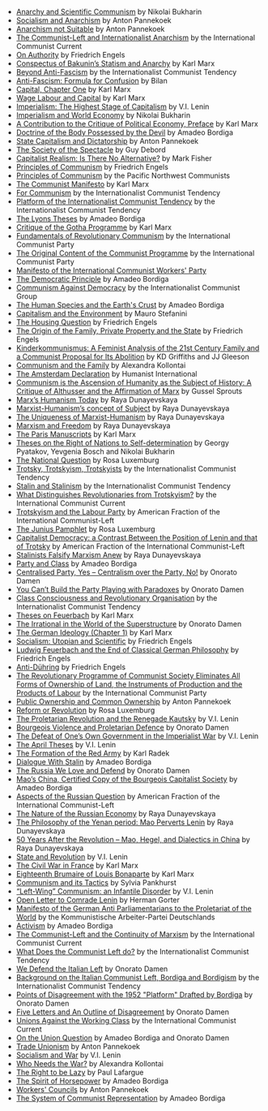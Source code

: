* [Anarchy and Scientific Communism](https://www.marxists.org/archive/bukharin/works/1918/ps.htm) by Nikolai Bukharin
* [Socialism and Anarchism](https://www.marxists.org/archive/pannekoe/1913/socialism-anarchism.htm) by Anton Pannekoek
* [Anarchism not Suitable](https://libcom.org/library/anarchism-not-suitable-anton-pannekoek) by Anton Pannekoek
* [The Communist-Left and Internationalist Anarchism](https://en.internationalism.org/series/1292) by the International Communist Current
* [On Authority](https://www.marxists.org/archive/marx/works/1872/10/authority.htm) by Friedrich Engels
* [Conspectus of Bakunin’s Statism and Anarchy](https://www.marxists.org/archive/marx/works/1874/04/bakunin-notes.htm) by Karl Marx
* [Beyond Anti-Fascism](http://www.leftcom.org/en/articles/2015-03-09/beyond-anti-fascism) by the Internationalist Communist Tendency
* [Anti-Fascism: Formula for Confusion](https://libcom.org/library/anti-fascism-formula-confusion-bilan-1934) by Bilan
* [Capital, Chapter One](https://www.marxists.org/archive/marx/works/1867-c1/ch01.htm) by Karl Marx
* [Wage Labour and Capital](https://marxists.org/archive/marx/works/1847/wage-labour/) by Karl Marx
* [Imperialism: The Highest Stage of Capitalism](https://www.marxists.org/archive/lenin/works/1916/imp-hsc/) by V.I. Lenin
* [Imperialism and World Economy](https://www.marxists.org/archive/bukharin/works/1917/imperial/) by Nikolai Bukharin
* [A Contribution to the Critique of Political Economy, Preface](https://www.marxists.org/archive/marx/works/1859/critique-pol-economy/preface.htm) by Karl Marx
* [Doctrine of the Body Possessed by the Devil](https://www.marxists.org/archive/bordiga/works/1951/doctrine.htm) by Amadeo Bordiga
* [State Capitalism and Dictatorship](https://www.marxists.org/archive/pannekoe/1936/dictatorship.htm) by Anton Pannekoek
* [The Society of the Spectacle](https://www.marxists.org/reference/archive/debord/society.htm) by Guy Debord
* [Capitalist Realism: Is There No Alternative?](https://libcom.org/library/capitalist-realism-mark-fisher) by Mark Fisher
* [Principles of Communism](https://marxists.org/archive/marx/works/1847/11/prin-com.htm) by Friedrich Engels
* [Principles of Communism](https://drive.google.com/file/d/10sM-hUGJRKwxOV-BRH2zX8YnkCdnuqdk/view?usp=sharing) by the Pacific Northwest Communists
* [The Communist Manifesto](https://www.marxists.org/archive/marx/works/1848/communist-manifesto/) by Karl Marx
* [For Communism](https://leftcom.org/files/2019-for-communism_0.pdf) by the Internationalist Communist Tendency
* [Platform of the Internationalist Communist Tendency](http://www.leftcom.org/en/node/36775) by the Internationalist Communist Tendency
* [The Lyons Theses](https://www.marxists.org/archive/bordiga/works/1926/lyons-theses.htm) by Amadeo Bordiga
* [Critique of the Gotha Programme](https://marxists.org/archive/marx/works/1875/gotha/) by Karl Marx
* [Fundamentals of Revolutionary Communism](https://libcom.org/library/fundamentals-revolutionary-communism-amadeo-bordiga) by the International Communist Party
* [The Original Content of the Communist Programme](https://www.marxists.org/archive/bordiga/works/1958/marxism-property.htm) by the International Communist Party
* [Manifesto of the International Communist Workers' Party](https://docs.google.com/document/d/1N3SgrTwbW3pc0CKerVCoLhBSvsS8gw8nbe9z7ZFHfn0/edit?usp=sharing)
* [The Democratic Principle](https://www.marxists.org/archive/bordiga/works/1922/democratic-principle.htm) by Amadeo Bordiga
* [Communism Against Democracy](http://libcom.org/library/communism-against-democracy-communism-4) by the Internationalist Communist Group
* [The Human Species and the Earth's Crust](https://libcom.org/library/human-species-earths-crust-amadeo-bordiga) by Amadeo Bordiga
* [Capitalism and the Environment](https://www.leftcom.org/files/Capitalism%20and%20the%20Environment%20%282011%29.pdf) by Mauro Stefanini
* [The Housing Question](https://www.marxists.org/archive/marx/works/1872/housing-question/index.htm) by Friedrich Engels
* [The Origin of the Family, Private Property and the State](https://www.marxists.org/archive/marx/works/1884/origin-family/) by Friedrich Engels
* [Kinderkommunismus: A Feminist Analysis of the 21st Century Family and a Communist Proposal for Its Abolition](https://subversionpress.files.wordpress.com/2015/06/kinderkom.pdf) by KD Griffiths and JJ Gleeson
* [Communism and the Family](https://www.marxists.org/archive/kollonta/1920/communism-family.htm) by Alexandra Kollontai
* [The Amsterdam Declaration](https://humanists.international/what-is-humanism/the-amsterdam-declaration/) by Humanist International
* [Communism is the Ascension of Humanity as the Subject of History: A Critique of Althusser and the Affirmation of Marx](http://www.unityandstruggle.org/2014/07/communism-is-the-ascension-of-humanity-as-the-subject-of-history-a-critique-of-althusser-and-the-affirmation-of-marx/) by Gussel Sprouts
* [Marx’s Humanism Today](https://www.marxists.org/archive/dunayevskaya/works/1965/marx-humanism.htm) by Raya Dunayevskaya
* [Marxist-Humanism’s concept of Subject](https://www.marxists.org/archive/dunayevskaya/works/1971/subject.htm) by Raya Dunayevskaya
* [The Uniqueness of Marxist-Humanism](https://www.marxists.org/archive/dunayevskaya/works/1963/uniqueness.htm) by Raya Dunayevskaya
* [Marxism and Freedom](https://github.com/maddiethedinosaur/maddiethedinosaur.github.io/blob/main/MARXISM_AND_FREEDOM.pdf) by Raya Dunayevskaya
* [The Paris Manuscripts](https://www.marxists.org/archive/marx/works/1844/manuscripts/preface.htm) by Karl Marx
* [Theses on the Right of Nations to Self-determination](https://libcom.org/library/theses-right-nations-self-determination-georgy-pyatakov-yevgenia-bosch-nikolai-bukharin) by Georgy Pyatakov, Yevgenia Bosch and Nikolai Bukharin
* [The National Question](https://marxists.org/archive/luxemburg/1909/national-question/index.htm) by Rosa Luxemburg
* [Trotsky, Trotskyism, Trotskyists](http://www.leftcom.org/en/articles/2000-10-01/trotsky-and-trotskyism) by the Internationalist Communist Tendency
* [Stalin and Stalinism](https://www.leftcom.org/en/articles/2003-08-01/stalin-and-stalinism) by the Internationalist Communist Tendency
* [What Distinguishes Revolutionaries from Trotskyism?](https://en.internationalism.org/ir/139/trotsykism ) by the International Communist Current
* [Trotskyism and the Labour Party](https://libcom.org/library/trotskyism-labor-party-%E2%80%93-american-fraction-left-communist-international-1949) by American Fraction of the International Communist-Left
* [The Junius Pamphlet](https://www.marxists.org/archive/luxemburg/1915/junius/) by Rosa Luxemburg
* [Capitalist Democracy: a Contrast Between the Position of Lenin and that of Trotsky](https://libcom.org/library/capitalist-democracy-contrast-between-position-lenin-trotsky-%E2%80%93-american-fraction-left-co) by American Fraction of the International Communist-Left
* [Stalinists Falsify Marxism Anew](https://www.marxists.org/archive/dunayevskaya/works/1948/stalinists-falsify.htm) by Raya Dunayevskaya
* [Party and Class](https://marxists.org/archive/bordiga/works/1921/party-class.htm) by Amadeo Bordiga
* [Centralised Party, Yes – Centralism over the Party, No!](https://marxists.org/archive/damen/1951/centralised.htm) by Onorato Damen
* [You Can’t Build the Party Playing with Paradoxes](https://www.leftcom.org/en/articles/2014-10-13/you-can%E2%80%99t-build-the-party-playing-with-paradoxes) by Onorato Damen
* [Class Consciousness and Revolutionary Organisation](https://www.leftcom.org/files/2018-06-30-consciousness.pdf) by the Internationalist Communist Tendency
* [Theses on Feuerbach](https://marxists.org/archive/marx/works/1845/theses/theses.htm) by Karl Marx
* [The Irrational in the World of the Superstructure](https://www.marxists.org/archive/damen/1972/irrational.htm) by Onorato Damen
* [The German Ideology (Chapter 1)](https://marxists.org/archive/marx/works/1845/german-ideology/ch01.htm) by Karl Marx
* [Socialism: Utopian and Scientific](https://marxists.org/archive/marx/works/1880/soc-utop/index.htm) by Friedrich Engels
* [Ludwig Feuerbach and the End of Classical German Philosophy](https://www.marxists.org/archive/marx/works/1886/ludwig-feuerbach/index.htm) by Friedrich Engels
* [Anti-Dühring](https://www.marxists.org/archive/marx/works/1877/anti-duhring/index.htm) by Friedrich Engels
* [The Revolutionary Programme of Communist Society Eliminates All Forms of Ownership of Land, the Instruments of Production and the Products of Labour](https://libcom.org/library/revolutionary-program-communist-society-eliminates-all-forms-ownership-land-instruments-) by the International Communist Party
* [Public Ownership and Common Ownership](https://www.marxists.org/archive/pannekoe/1947/public-ownership.htm) by  Anton Pannekoek
* [Reform or Revolution](https://marxists.org/archive/luxemburg/1900/reform-revolution/) by Rosa Luxemburg
* [The Proletarian Revolution and the Renegade Kautsky](https://marxists.org/archive/lenin/works/1918/prrk/index.htm) by V.I. Lenin
* [Bourgeois Violence and Proletarian Defence](https://marxists.org/archive/damen/1946/bourgeois-violence.htm) by Onorato Damen
* [The Defeat of One’s Own Government in the Imperialist War](https://www.marxists.org/archive/lenin/works/1915/jul/26.htm) by V.I. Lenin
* [The April Theses](https://www.marxists.org/archive/lenin/works/1917/apr/04.htm) by V.I. Lenin
* [The Formation of the Red Army](https://www.leftcom.org/en/articles/2019-02-11/the-formation-of-the-red-army-1918) by Karl Radek
* [Dialogue With Stalin](https://marxists.org/archive/bordiga/works/1952/stalin.htm) by Amadeo Bordiga
* [The Russia We Love and Defend](https://marxists.org/archive/damen/1943/love-russia.htm) by Onorato Damen
* [Mao’s China, Certified Copy of the Bourgeois Capitalist Society](http://materialnecessity.org/2019/09/05/maos-china-certified-copy-of-the-bourgeois-capitalist-society-1957/) by Amadeo Bordiga
* [Aspects of the Russian Question](https://libcom.org/library/aspects-russian-question-%E2%80%93-american-fraction-left-communist-international-1949) by American Fraction of the International Communist-Left
* [The Nature of the Russian Economy](https://www.marxists.org/archive/dunayevskaya/works/1946/statecap.htm) by Raya Dunayevskaya
* [The Philosophy of the Yenan period: Mao Perverts Lenin](https://www.marxists.org/archive/dunayevskaya/works/articles/raya.htm) by Raya Dunayevskaya
* [50 Years After the Revolution – Mao, Hegel, and Dialectics in China](https://www.marxists.org/archive/dunayevskaya/works/1957/maos-dialectics.htm) by Raya Dunayevskaya
* [State and Revolution](https://marxists.org/archive/lenin/works/1917/staterev/) by V.I. Lenin
* [The Civil War in France](https://www.marxists.org/archive/marx/works/1871/civil-war-france/index.htm) by Karl Marx
* [Eighteenth Brumaire of Louis Bonaparte](https://marxists.org/archive/marx/works/1852/18th-brumaire/) by Karl Marx
* [Communism and its Tactics](https://www.marxists.org/archive/pankhurst-sylvia/communism-tactics/index.htm) by Sylvia Pankhurst
* [“Left-Wing” Communism: an Infantile Disorder](https://www.marxists.org/archive/lenin/works/1920/lwc/) by V.I. Lenin
* [Open Letter to Comrade Lenin](https://www.marxists.org/archive/gorter/1920/open-letter.htm) by Herman Gorter
* [Manifesto of the German Anti Parliamentarians to the Proletariat of the World](https://libcom.org/library/manifesto-kapd) by the Kommunistische Arbeiter-Partei Deutschlands
* [Activism](https://libcom.org/library/activism-amadeo-bordiga) by Amadeo Bordiga
* [The Communist-Left and the Continuity of Marxism](https://en.internationalism.org/the-communist-left) by the International Communist Current
* [What Does the Communist Left do?](http://www.leftcom.org/en/articles/2020-04-22/what-does-the-communist-left-do) by the Internationalist Communist Tendency
* [We Defend the Italian Left](https://www.marxists.org/archive/damen/1966/defend.htm) by Onorato Damen
* [Background on the Italian Communist Left, Bordiga and Bordigism](http://www.leftcom.org/en/articles/2003-08-01/background-on-the-italian-communist-left-bordiga-and-bordigism) by the Internationalist Communist Tendency
* [Points of Disagreement with the 1952 "Platform" Drafted by Bordiga](https://www.marxists.org/archive/damen/1952/disagreement.htm) by Onorato Damen
* [Five Letters and An Outline of Disagreement](http://www.leftcom.org/en/articles/2013-05-15/bordiga-beyond-the-myth-five-letters-and-an-outline-of-disagreement) by Onorato Damen
* [Unions Against the Working Class](https://en.internationalism.org/pamphlets/unions.htm) by the International Communist Current
* [On the Union Question](https://libcom.org/library/union-question-amadeo-bordiga-onorato-damen) by Amadeo Bordiga and Onorato Damen
* [Trade Unionism](https://www.marxists.org/archive/pannekoe/1936/union.htm) by Anton Pannekoek
* [Socialism and War](https://www.marxists.org/archive/lenin/works/1915/s-w/index.htm) by V.I. Lenin
* [Who Needs the War?](https://marxists.org/archive/kollonta/1915/whoneeds.htm) by Alexandra Kollontai
* [The Right to be Lazy](https://marxists.org/archive/lafargue/1883/lazy/) by Paul Lafargue
* [The Spirit of Horsepower](https://marxists.org/archive/bordiga/works/1953/horsepower.htm) by Amadeo Bordiga
* [Workers' Councils](https://www.marxists.org/archive/pannekoe/1936/councils.htm) by Anton Pannekoek
* [The System of Communist Representation](https://www.marxists.org/archive/bordiga/works/1919/representation.htm) by Amadeo Bordiga
